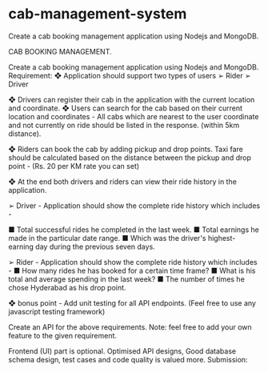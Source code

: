 # cab-management-system
Create a cab booking management application using Nodejs and MongoDB.


CAB BOOKING MANAGEMENT.

Create a cab booking management application using Nodejs and
MongoDB.
Requirement:
❖ Application should support two types of users
➢ Rider
➢ Driver


❖ Drivers can register their cab in the application with the current
location and coordinate.
❖ Users can search for the cab based on their current
location and coordinates - All cabs which are nearest to
the user coordinate and not currently on ride should be
listed in the response. (within 5km distance).


❖ Riders can book the cab by adding pickup and drop points.
Taxi fare should be calculated based on the distance
between the pickup and drop point - (Rs. 20 per KM rate
you can set)


❖ At the end both drivers and riders can view their ride
history in the application.

➢ Driver - Application should show the complete ride
history which includes -

■ Total successful rides he completed in the last
week.
■ Total earnings he made in the particular date
range.
■ Which was the driver's highest-earning day
during the previous seven days.

➢ Rider - Application should show the complete ride
history which includes -
■ How many rides he has booked for a certain time
frame?
■ What is his total and average spending in the last
week?
■ The number of times he chose Hyderabad as his
drop point.

❖ bonus point - Add unit testing for all API endpoints.
(Feel free to use any javascript testing framework)

Create an API for the above requirements.
Note:
feel free to add your own feature to the given
requirement.


Frontend (UI) part is optional.
Optimised API designs, Good database schema design,
test cases and code quality is valued more.
Submission:
